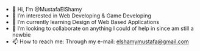 - 👋 Hi, I’m @MustafaElShamy
- 👀 I’m interested in Web Developing & Game Developing
- 🌱 I’m currently learning Design of Web Based Applications
- 💞️ I’m looking to collaborate on anything I could of help in since am still a newbie
- 📫 How to reach me: Through my e-mail: elshamymustafa@gmail.com

<!---
MustafaElShamy/MustafaElShamy is a ✨ special ✨ repository because its `README.md` (this file) appears on your GitHub profile.
You can click the Preview link to take a look at your changes.
--->
